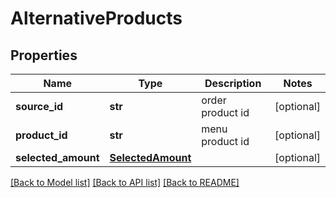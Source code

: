# AlternativeProducts

## Properties
Name | Type | Description | Notes
------------ | ------------- | ------------- | -------------
**source_id** | **str** | order product id | [optional] 
**product_id** | **str** | menu product id | [optional] 
**selected_amount** | [**SelectedAmount**](SelectedAmount.md) |  | [optional] 

[[Back to Model list]](../README.md#documentation-for-models) [[Back to API list]](../README.md#documentation-for-api-endpoints) [[Back to README]](../README.md)

